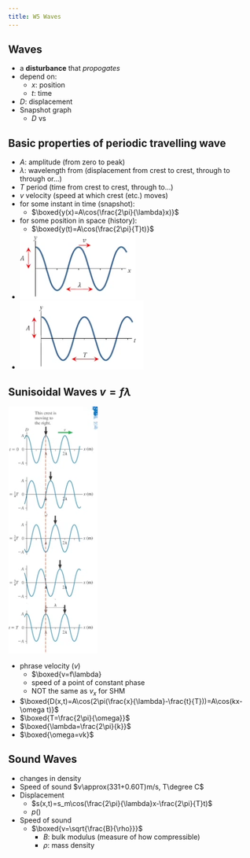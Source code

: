 ```yaml
---
title: W5 Waves
---
```


## Waves

- a **disturbance** that _propogates_
- depend on:
  - $x$: position
  - $t$: time
- $D$: displacement
- Snapshot graph
  - $D$ vs

## Basic properties of periodic travelling wave

- $A$: amplitude (from zero to peak)
- $\lambda$: wavelength from (displacement from crest to crest, through to through or...)
- $T$ period (time from crest to crest, through to...)
- $v$ velocity (speed at which crest (etc.) moves)
- for some instant in time (snapshot):
  - $\boxed{y(x)=A\cos(\frac{2\pi}{\lambda}x)}$
- for some position in space (history):
  - $\boxed{y(t)=A\cos(\frac{2\pi}{T}t)}$
- ![](/src/assets/phyc10009/2021-04-19-10-18-34.png)
- ![](/src/assets/phyc10009/2021-04-19-10-18-39.png)

## Sunisoidal Waves $v=f\lambda$

![](/src/assets/phyc10009/2021-04-19-10-20-57.png)

- phrase velocity ($v$)
  - $\boxed{v=f\lambda}
  - speed of a point of constant phase
  - NOT the same as $v_x$ for SHM
- $\boxed{D(x,t)=A\cos(2\pi(\frac{x}{\lambda}-\frac{t}{T}))=A\cos(kx-\omega t)}$
- $\boxed{T=\frac{2\pi}{\omega}}$
- $\boxed{\lambda=\frac{2\pi}{k}}$
- $\boxed{\omega=vk}$

## Sound Waves

- changes in density
- Speed of sound $v\approx(331+0.60T)m/s, T\degree C$
- Displacement
  - $s(x,t)=s_m\cos(\frac{2\pi}{\lambda}x-\frac{2\pi}{T}t)$
  - $p()$
- Speed of sound
  - $\boxed{v=\sqrt{\frac{B}{\rho}}}$
    - $B$: bulk modulus (measure of how compressible)
    - $\rho$: mass density
